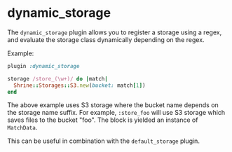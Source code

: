 # dynamic_storage

The `dynamic_storage` plugin allows you to register a storage using a regex,
and evaluate the storage class dynamically depending on the regex.

Example:

```rb
plugin :dynamic_storage

storage /store_(\w+)/ do |match|
  Shrine::Storages::S3.new(bucket: match[1])
end
```

The above example uses S3 storage where the bucket name depends on the storage
name suffix. For example, `:store_foo` will use S3 storage which saves files to
the bucket "foo". The block is yielded an instance of `MatchData`.

This can be useful in combination with the `default_storage` plugin.
